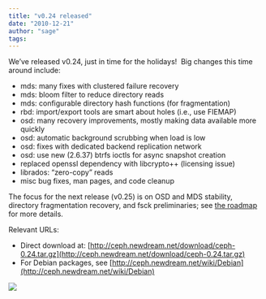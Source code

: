 ```yaml
---
title: "v0.24 released"
date: "2010-12-21"
author: "sage"
tags: 
---
```


We’ve released v0.24, just in time for the holidays!  Big changes this time around include:

- mds: many fixes with clustered failure recovery
- mds: bloom filter to reduce directory reads
- mds: configurable directory hash functions (for fragmentation)
- rbd: import/export tools are smart about holes (i.e., use FIEMAP)
- osd: many recovery improvements, mostly making data available more quickly
- osd: automatic background scrubbing when load is low
- osd: fixes with dedicated backend replication network
- osd: use new (2.6.37) btrfs ioctls for async snapshot creation
- replaced openssl dependency with libcrypto++ (licensing issue)
- librados: “zero-copy” reads
- misc bug fixes, man pages, and code cleanup

The focus for the next release (v0.25) is on OSD and MDS stability, directory fragmentation recovery, and fsck preliminaries; see [the roadmap](http://tracker.newdream.net/projects/ceph/roadmap) for more details.

Relevant URLs:

- Direct download at: [http://ceph.newdream.net/download/ceph-0.24.tar.gz](http://ceph.newdream.net/download/ceph-0.24.tar.gz)
- For Debian packages, see [http://ceph.newdream.net/wiki/Debian](http://ceph.newdream.net/wiki/Debian)

![](http://track.hubspot.com/__ptq.gif?a=268973&k=14&bu=http://ceph.com&r=http://ceph.com/uncategorized/v0-24-released/&bvt=rss&p=wordpress)
